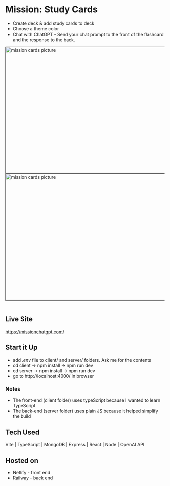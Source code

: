 
# Mission: Study Cards
* Create deck & add study cards to deck
* Choose a theme color
* Chat with ChatGPT - Send your chat prompt to the front of the flashcard and the response to the back.

<section align="left">
<a href="" target="_blank" rel="noreferrer">
<img src="https://i.ibb.co/Pcbvf67/Screenshot-2023-05-16-103911.png" alt="mission cards picture" width="620" height="400"/>
</a>
</section>

  <section align="left">
<a href="" target="_blank" rel="noreferrer">
<img src="https://i.ibb.co/D1dr0pn/Screenshot-2023-05-16-104150.png" alt="mission cards picture" width="620" height="400"/>
</a>
</section>
  <br>

## Live Site
https://missionchatgpt.com/

## Start it Up
* add *.env* file to client/ and server/ folders. Ask me for the contents
* cd client -> npm install -> npm run dev
* cd server -> npm install -> npm run dev
* go to http://localhost:4000/ in browser

### Notes
* The front-end (client folder) uses typeScript because I wanted to learn TypeScript
* The back-end (server folder) uses plain JS because it helped simplify the build


## Tech Used
Vite | TypeScript | MongoDB | Express | React | Node | OpenAI API

## Hosted on
* Netlify - front end
* Railway - back end
